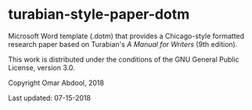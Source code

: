 # turabian-style-paper-dotm
Microsoft Word template (.dotm) that provides a Chicago-style formatted research paper based on Turabian's *A Manual for Writers* (9th edition).

This work is distributed under the conditions of the GNU General Public License, version 3.0.

Copyright Omar Abdool, 2018

Last updated: 07-15-2018
